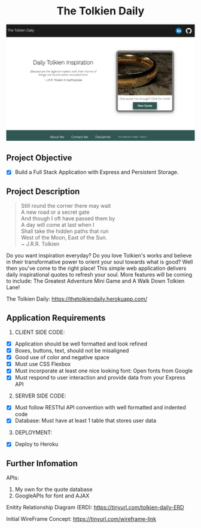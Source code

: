 <h1 align="center">The Tolkien Daily</h1>

![Image](./public/pictures/READMEpic.png)


## Project Objective 
- [x] Build a Full Stack Application with Express and Persistent Storage.

## Project Description
> Still round the corner there may wait \
> A new road or a secret gate \
> And though I oft have passed them by \
> A day will come at last when I \
> Shall take the hidden paths that run \
> West of the Moon, East of the Sun. \
> ~ J.R.R. Tolkien

Do you want inspiration everyday? Do you love Tolkien's works and believe in their transformative power to orient your soul towards what is good? Well then you've come to the right place! This simple web application delivers daily inspirational quotes to refresh your soul. More features will be coming to include: The Greatest Adventure Mini Game and A Walk Down Tolkien Lane!

The Tolkien Daily: https://thetolkiendaily.herokuapp.com/

## Application Requirements

1. CLIENT SIDE CODE:

- [x] Application should be well formatted and look refined
- [x] Boxes, buttons, text, should not be misaligned
- [x] Good use of color and negative space
- [x] Must use CSS Flexbox
- [x] Must incorporate at least one nice looking font: Open fonts from Google
- [x] Must respond to user interaction and provide data from your Express API
 
2. SERVER SIDE CODE:

- [x] Must follow RESTful API convention with well formatted and indented code
- [x] Database: Must have at least 1 table that stores user data

3. DEPLOYMENT:

- [x] Deploy to Heroku
        
## Further Infomation 

APIs: 
1. My own for the quote database
2. GoogleAPIs for font and AJAX

Enitity Relationship Diagram (ERD): https://tinyurl.com/tolkien-daily-ERD

Initial WireFrame Concept: https://tinyurl.com/wireframe-link



